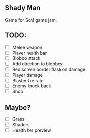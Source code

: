 ## Shady Man

Game for SoM game jam.

## TODO:
 - [ ] Melee weapon
 - [ ] Player health bar
 - [ ] Blobbo attack
 - [ ] Add direction to blobbos
 - [ ] Red screen border flash on damage
 - [ ] Player damage
 - [ ] Blaster fire rate
 - [ ] Enemy knock back
 - [ ] Shop

## Maybe?
 - [ ] Grass
 - [ ] Shaders
 - [ ] Health bar preview
